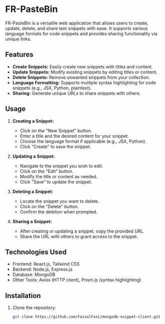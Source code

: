 # FR-PasteBin

FR-PasteBin is a versatile web application that allows users to create, update, delete, and share text snippets with ease. It supports various language formats for code snippets and provides sharing functionality via unique links.

## Features

- **Create Snippets:** Easily create new snippets with titles and content.
- **Update Snippets:** Modify existing snippets by editing titles or content.
- **Delete Snippets:** Remove unwanted snippets from your collection.
- **Language Formatting:** Supports multiple syntax highlighting for code snippets (e.g., JSX, Python, plaintext).
- **Sharing:** Generate unique URLs to share snippets with others.

## Usage

1. **Creating a Snippet:**
   - Click on the "New Snippet" button.
   - Enter a title and the desired content for your snippet.
   - Choose the language format if applicable (e.g., JSX, Python).
   - Click "Create" to save the snippet.

2. **Updating a Snippet:**
   - Navigate to the snippet you wish to edit.
   - Click on the "Edit" button.
   - Modify the title or content as needed.
   - Click "Save" to update the snippet.

3. **Deleting a Snippet:**
   - Locate the snippet you want to delete.
   - Click on the "Delete" button.
   - Confirm the deletion when prompted.

4. **Sharing a Snippet:**
   - After creating or updating a snippet, copy the provided URL.
   - Share the URL with others to grant access to the snippet.

## Technologies Used

- Frontend: React.js, Tailwind CSS
- Backend: Node.js, Express.js
- Database: MongoDB
- Other Tools: Axios (HTTP client), Prism.js (syntax highlighting)

## Installation

1. Clone the repository:
   ```bash
   git clone https://github.com/FaisalFasi/mongodb-snippet-client.git
